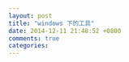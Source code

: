 ```yaml
---
layout: post
title: "windows 下的工具"
date: 2014-12-11 21:48:52 +0800
comments: true
categories: 
---
```


